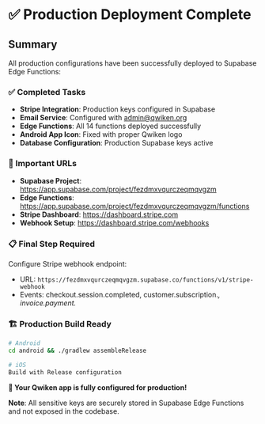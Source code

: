 # ✅ Production Deployment Complete

## Summary
All production configurations have been successfully deployed to Supabase Edge Functions:

### ✅ Completed Tasks
- **Stripe Integration**: Production keys configured in Supabase
- **Email Service**: Configured with admin@qwiken.org
- **Edge Functions**: All 14 functions deployed successfully
- **Android App Icon**: Fixed with proper Qwiken logo
- **Database Configuration**: Production Supabase keys active

### 🔗 Important URLs
- **Supabase Project**: https://app.supabase.com/project/fezdmxvqurczeqmqvgzm
- **Edge Functions**: https://app.supabase.com/project/fezdmxvqurczeqmqvgzm/functions  
- **Stripe Dashboard**: https://dashboard.stripe.com
- **Webhook Setup**: https://dashboard.stripe.com/webhooks

### 📋 Final Step Required
Configure Stripe webhook endpoint:
- URL: `https://fezdmxvqurczeqmqvgzm.supabase.co/functions/v1/stripe-webhook`
- Events: checkout.session.completed, customer.subscription.*, invoice.payment.*

### 🏗️ Production Build Ready
```bash
# Android
cd android && ./gradlew assembleRelease

# iOS  
Build with Release configuration
```

**🚀 Your Qwiken app is fully configured for production!**

**Note**: All sensitive keys are securely stored in Supabase Edge Functions and not exposed in the codebase.